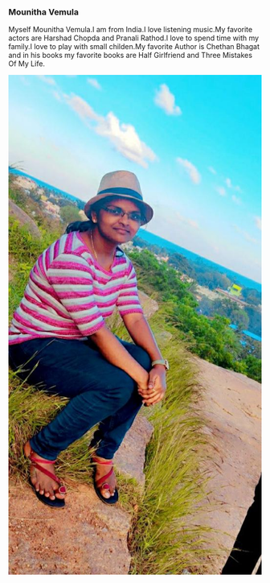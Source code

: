 ### Mounitha Vemula

Myself Mounitha Vemula.I am from India.I love listening music.My favorite actors are Harshad Chopda and Pranali Rathod.I love to spend time with my family.I love to play with small childen.My favorite Author is Chethan Bhagat and in his books my favorite books are Half Girlfriend and Three Mistakes Of My Life.

![insert](MyImage.jpeg)


